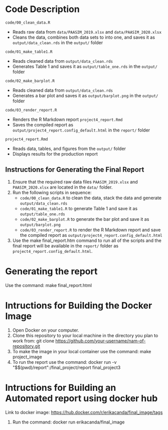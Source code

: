 # Code Description

`code/00_clean_data.R`
- Reads raw data from `data/PAASIM_2019.xlsx` and `data/PAASIM_2020.xlsx`
- Cleans the data, combines both data sets to into one, and saves it as `output/data_clean.rds` in the `output/` folder

`code/01_make_table1.R`
- Reads cleaned data from `output/data_clean.rds`
- Generates Table 1 and saves it as `output/table_one.rds` in the `output/` folder

`code/02_make_barplot.R`
- Reads cleaned data from `output/data_clean.rds`
- Generates a bar plot and saves it as `output/barplot.png` in the `output/` folder

`code/03_render_report.R`
- Renders the R Markdown report `project4_report.Rmd`
- Saves the compiled report as `output/project4_report.config_default.html` in the `report/` folder

`project4_report.Rmd`
- Reads data, tables, and figures from the `output/` folder
- Displays results for the production report

## Instructions for Generating the Final Report

1. Ensure that the required raw data files `PAASIM_2019.xlsx` and `PAASIM_2020.xlsx` are located in the `data/` folder.
2. Run the following scripts in sequence:
   - `code/00_clean_data.R` to clean the data, stack the data and generate `output/data_clean.rds`
   - `code/01_make_table1.R` to generate Table 1 and save it as `output/table_one.rds`
   - `code/02_make_barplot.R` to generate the bar plot and save it as `output/barplot.png`
   - `code/03_render_report.R` to render the R Markdown report and save the compiled report as `output/project4_report.config_default.html`
3. Use the make final_report.htm command to run all of the scripts and the final report will be available in the `report/` folder as `project4_report.config_default.html`.

# Generating the report

Use the command: make final_report.html

# Intructions for Building the Docker Image

1. Open Docker on your computer.
2. Clone this repository to your local machine in the directory you plan to work from:
   git clone https://github.com/your-username/nam-of-repository.git
3. To make the image in your local container use the command: make project_image
4. To run the report use the command: docker run -v "$$(pwd)/report":/final_project/report final_project3 

# Intructions for Building an Automated report using docker hub

Link to docker image: https://hub.docker.com/r/erikacanda/final_image/tags 
1. Run the command: docker run erikacanda/final_image 

